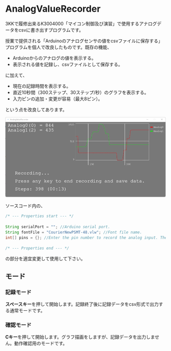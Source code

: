 # AnalogValueRecorder
3KKで履修出来るK3004000「マイコン制御及び演習」で使用するアナログデータをcsvに書き出すプログラムです。

授業で提供される「Arduinoのアナログセンサの値をcsvファイルに保存する」プログラムを個人で改良したものです。既存の機能、
- Arduinoからのアナログの値を表示する。
- 表示される値を記録し、csvファイルとして保存する。

に加えて、
- 現在の記録時間を表示する。
- 直近10秒間（300ステップ、30ステップ/秒）のグラフを表示する。
- 入力ピンの追加・変更が容易（最大8ピン）。

という点を改良してあります。

![AnalogValueRecorder](README_Images/AnalogValueRecorder.jpg)

ソースコード内の、

```java
/* --- Properties start --- */

String serialPort = ""; //Arduino serial port.
String fontFile = "CourierNewPSMT-48.vlw"; //Font file name.
int[] pins = {}; //Enter the pin number to record the analog input. The maximum number is 8.

/* --- Properties end --- */
```
の部分を適宜変更して使用して下さい。

## モード
### 記録モード
**スペースキー**を押して開始します。記録終了後に記録データをcsv形式で出力する通常モードです。

### 確認モード
**Cキー**を押して開始します。グラフ描画をしますが、記録データを出力しません。動作確認用のモードです。
